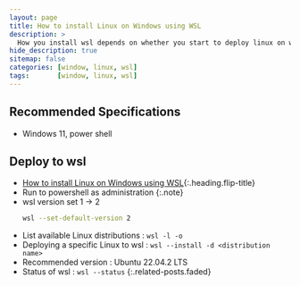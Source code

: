```yaml
---
layout: page
title: How to install Linux on Windows using WSL
description: >
  How you install wsl depends on whether you start to deploy linux on window.
hide_description: true
sitemap: false
categories: [window, linux, wsl]
tags:       [window, linux, wsl]
---
```


## Recommended Specifications

- Windows 11, power shell

## Deploy to wsl

- [How to install Linux on Windows using WSL]{:.heading.flip-title}
- Run to powershell as administration
{:.note}
- wsl version set 1 -> 2
  ```sh
  wsl --set-default-version 2
  ```
- List available Linux distributions : `wsl -l -o`
- Deploying a specific Linux to wsl : `wsl --install -d <distribution name>`
- Recommended version : Ubuntu 22.04.2 LTS
- Status of wsl : `wsl --status`
{:.related-posts.faded}

[How to install Linux on Windows using WSL]: https://learn.microsoft.com/ko-kr/windows/wsl/install

